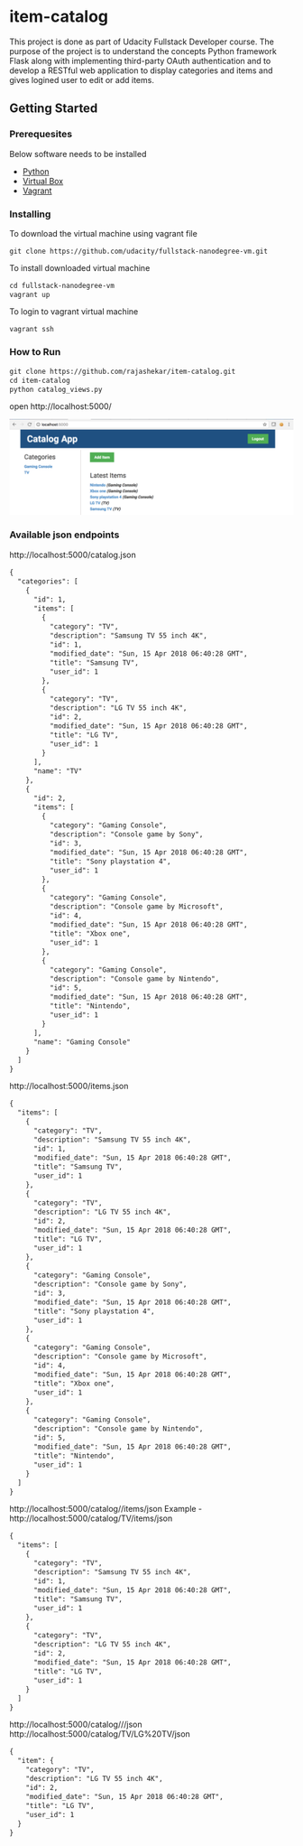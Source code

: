 # item-catalog
This project is done as part of Udacity Fullstack Developer course. The purpose of the project is to understand the concepts Python framework Flask along with implementing third-party OAuth authentication and to develop a RESTful web application to display categories and items and gives logined user to edit or add items. 
## Getting Started
### Prerequesites
Below software needs to be installed
 - [Python](https://www.python.org/downloads/) 
 - [Virtual Box](https://www.virtualbox.org/wiki/Downloads)
 - [Vagrant](https://www.vagrantup.com/downloads.html)

 ### Installing
To download the virtual machine using vagrant file
```
git clone https://github.com/udacity/fullstack-nanodegree-vm.git
```
To install downloaded virtual machine 
```
cd fullstack-nanodegree-vm
vagrant up
```
To login to vagrant virtual machine
```
vagrant ssh
```
### How to Run
```
git clone https://github.com/rajashekar/item-catalog.git
cd item-catalog
python catalog_views.py
```
open http://localhost:5000/

![Demo](demo.png?raw=true "Demo")

### Available json endpoints
http://localhost:5000/catalog.json
```
{
  "categories": [
    {
      "id": 1, 
      "items": [
        {
          "category": "TV", 
          "description": "Samsung TV 55 inch 4K", 
          "id": 1, 
          "modified_date": "Sun, 15 Apr 2018 06:40:28 GMT", 
          "title": "Samsung TV", 
          "user_id": 1
        }, 
        {
          "category": "TV", 
          "description": "LG TV 55 inch 4K", 
          "id": 2, 
          "modified_date": "Sun, 15 Apr 2018 06:40:28 GMT", 
          "title": "LG TV", 
          "user_id": 1
        }
      ], 
      "name": "TV"
    }, 
    {
      "id": 2, 
      "items": [
        {
          "category": "Gaming Console", 
          "description": "Console game by Sony", 
          "id": 3, 
          "modified_date": "Sun, 15 Apr 2018 06:40:28 GMT", 
          "title": "Sony playstation 4", 
          "user_id": 1
        }, 
        {
          "category": "Gaming Console", 
          "description": "Console game by Microsoft", 
          "id": 4, 
          "modified_date": "Sun, 15 Apr 2018 06:40:28 GMT", 
          "title": "Xbox one", 
          "user_id": 1
        }, 
        {
          "category": "Gaming Console", 
          "description": "Console game by Nintendo", 
          "id": 5, 
          "modified_date": "Sun, 15 Apr 2018 06:40:28 GMT", 
          "title": "Nintendo", 
          "user_id": 1
        }
      ], 
      "name": "Gaming Console"
    }
  ]
}
```
http://localhost:5000/items.json
```
{
  "items": [
    {
      "category": "TV", 
      "description": "Samsung TV 55 inch 4K", 
      "id": 1, 
      "modified_date": "Sun, 15 Apr 2018 06:40:28 GMT", 
      "title": "Samsung TV", 
      "user_id": 1
    }, 
    {
      "category": "TV", 
      "description": "LG TV 55 inch 4K", 
      "id": 2, 
      "modified_date": "Sun, 15 Apr 2018 06:40:28 GMT", 
      "title": "LG TV", 
      "user_id": 1
    }, 
    {
      "category": "Gaming Console", 
      "description": "Console game by Sony", 
      "id": 3, 
      "modified_date": "Sun, 15 Apr 2018 06:40:28 GMT", 
      "title": "Sony playstation 4", 
      "user_id": 1
    }, 
    {
      "category": "Gaming Console", 
      "description": "Console game by Microsoft", 
      "id": 4, 
      "modified_date": "Sun, 15 Apr 2018 06:40:28 GMT", 
      "title": "Xbox one", 
      "user_id": 1
    }, 
    {
      "category": "Gaming Console", 
      "description": "Console game by Nintendo", 
      "id": 5, 
      "modified_date": "Sun, 15 Apr 2018 06:40:28 GMT", 
      "title": "Nintendo", 
      "user_id": 1
    }
  ]
}
```
http://localhost:5000/catalog/<category>/items/json
Example - 
http://localhost:5000/catalog/TV/items/json
```
{
  "items": [
    {
      "category": "TV", 
      "description": "Samsung TV 55 inch 4K", 
      "id": 1, 
      "modified_date": "Sun, 15 Apr 2018 06:40:28 GMT", 
      "title": "Samsung TV", 
      "user_id": 1
    }, 
    {
      "category": "TV", 
      "description": "LG TV 55 inch 4K", 
      "id": 2, 
      "modified_date": "Sun, 15 Apr 2018 06:40:28 GMT", 
      "title": "LG TV", 
      "user_id": 1
    }
  ]
}
```
http://localhost:5000/catalog/<category>/<item>/json
http://localhost:5000/catalog/TV/LG%20TV/json
```
{
  "item": {
    "category": "TV", 
    "description": "LG TV 55 inch 4K", 
    "id": 2, 
    "modified_date": "Sun, 15 Apr 2018 06:40:28 GMT", 
    "title": "LG TV", 
    "user_id": 1
  }
}
```